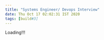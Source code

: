 ```yaml
---
title: "Systems Engineer/ Devops Interview"
date: Thu Oct 17 02:02:31 IST 2020
tags: [build#3]
---
```


Loading!!!
